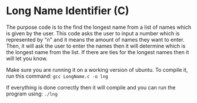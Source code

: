 # Long Name Identifier (C)

The purpose code is to the find the longest name from a list of names which is given by the user. This code asks the user to input a number which is represented by "n" and it means the amount of names they want to enter. Then, it will ask the user to enter the names then it will
determine which is the longest name from the list. If there are ties for the longest names then it will let you know. 

Make sure you are running it on a working version of ubuntu. To compile it, run this command: ```gcc LongName.c -o lng```

If everything is done correctly then it will compile and you can run the program using: ```./lng```
